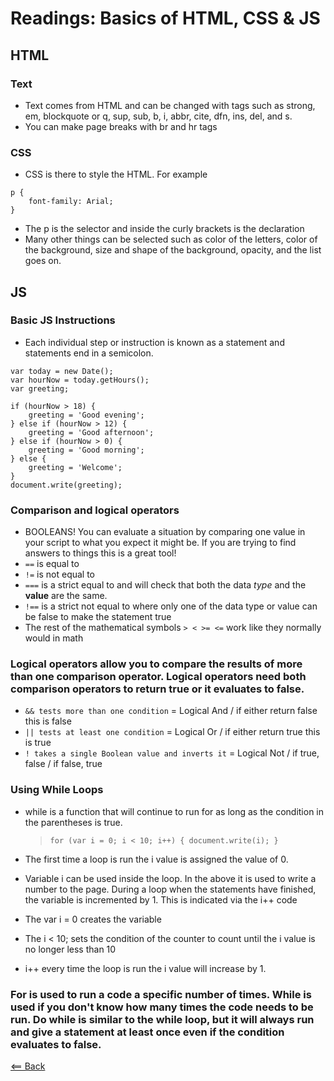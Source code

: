 # Readings: Basics of HTML, CSS & JS
<!--Some of these notes come from my previous notes taken in 102-->
## HTML

### Text
- Text comes from HTML and can be changed with tags such as strong, em, blockquote or q, sup, sub, b, i, abbr, cite, dfn, ins, del, and s.
- You can make page breaks with br and hr tags

### CSS
- CSS is there to style the HTML. For example
```
p {
    font-family: Arial;
}
```
- The p is the selector and inside the curly brackets is the declaration
- Many other things can be selected such as color of the letters, color of the background, size and shape of the background, opacity, and the list goes on.

## JS

### Basic JS Instructions
- Each individual step or instruction is known as a statement and statements end in a semicolon. 


```
var today = new Date();
var hourNow = today.getHours();
var greeting;

if (hourNow > 18) {
    greeting = 'Good evening';
} else if (hourNow > 12) {
    greeting = 'Good afternoon';
} else if (hourNow > 0) {
    greeting = 'Good morning';
} else {
    greeting = 'Welcome';
}
document.write(greeting);
```

### Comparison and logical operators
- BOOLEANS! You can evaluate a situation by comparing one value in your script to what you expect it might be. If you are trying to find answers to things this is a great tool!
- `==` is equal to 
- `!=` is not equal to
- `===` is a strict equal to and will check that both the data _type_ and the **value** are the same.
- `!==` is a strict not equal to where only one of the data type or value can be false to make the statement true
- The rest of the mathematical symbols `> < >= <=` work like they normally would in math

### Logical operators allow you to compare the results of more than one comparison operator. Logical operators need both comparison operators to return true or it evaluates to false.
- `&& tests more than one condition` = Logical And / if either return false this is false
- `|| tests at least one condition` = Logical Or / if either return true this is true
- `! takes a single Boolean value and inverts it` = Logical Not / if true, false / if false, true

### Using While Loops
- while is a function that will continue to run for as long as the condition in the parentheses is true.
    > `for (var i = 0; i < 10; i++) {
        document.write(i);
    }`

- The first time a loop is run the i value is assigned the value of 0.
- Variable i can be used inside the loop. In the above it is used to write a number to the page. During a loop when the statements have finished, the variable is incremented by 1. This is indicated via the i++ code
- The var i = 0 creates the variable
- The i < 10; sets the condition of the counter to count until the i value is no longer less than 10
- i++ every time the loop is run the i value will increase by 1.

### For is used to run a code a specific number of times. While is used if you don't know how many times the code needs to be run. Do while is similar to the while loop, but it will always run and give a statement at least once even if the condition evaluates to false.

[<== Back](README.md)